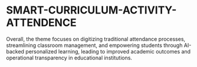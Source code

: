 # SMART-CURRICULUM-ACTIVITY-ATTENDENCE
Overall, the theme focuses on digitizing traditional attendance processes, streamlining classroom management, and empowering students through AI-backed personalized learning, leading to improved academic outcomes and operational transparency in educational institutions.
